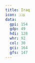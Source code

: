```yaml
---
title: Iraq
icon: 🇮🇶
data:
  gpi: 154
  gdp: 49
  hdi: 128
  whr: 92
  col: 30
  gci: 164
  gfs: 147
---
```

